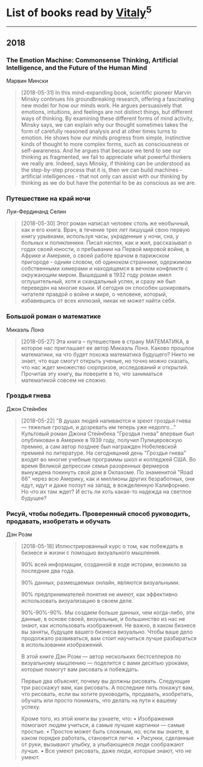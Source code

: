 # List of books read by [Vitaly](https://plus.google.com/109395490138181998437)<sup>5</sup>
---

## 2018

### The Emotion Machine: Commonsense Thinking, Artificial Intelligence, and the Future of the Human Mind
Марвин Мински
> [2018-05-31] In this mind-expanding book, scientific pioneer Marvin Minsky continues his groundbreaking research, offering a fascinating new model for how our minds work. He argues persuasively that emotions, intuitions, and feelings are not distinct things, but different ways of thinking. 
> By examining these different forms of mind activity, Minsky says, we can explain why our thought sometimes takes the form of carefully reasoned analysis and at other times turns to emotion. He shows how our minds progress from simple, instinctive kinds of thought to more complex forms, such as consciousness or self-awareness. And he argues that because we tend to see our thinking as fragmented, we fail to appreciate what powerful thinkers we really are. Indeed, says Minsky, if thinking can be understood as the step-by-step process that it is, then we can build machines - artificial intelligences - that not only can assist with our thinking by thinking as we do but have the potential to be as conscious as we are.


### Путешествие на край ночи
Луи-Фердинанд Селин
> [2018-05-30] Этот роман написал человек столь же необычный, как и его книга. Врач, в течение трех лет пишущий свою первую книгу урывками, используя часы, украденные у ночи, сна, у больных и поликлиники. Писал наспех, как и жил, рассказывал о годах своей юности, о пребывании на Первой мировой войне, в Африке и Америке, о своей работе врачом в парижском пригороде - одним словом, об одиноком страннике, одержимом собственными химерами и находящемся в вечном конфликте с окружающим миром. Вышедший в 1932 году роман имел оглушительный, хотя и скандальный успех, и сразу же был переведен на многие языки. И сегодня он способен шокировать читателя правдой о войне и мире, о человеке, который, избавившись от всех иллюзий, никак не может найти себя.


### Большой роман о математике
Микаэль Лонэ
> [2018-05-27] Эта книга – путешествие в страну МАТЕМАТИКА, в которое нас приглашает ее автор Микаэль Лонэ. Каково прошлое математики, на что будет похожа математика будущего? Никто не знает, что еще смогут открыть ученые, но точно можно сказать, что нас ждет множество сюрпризов, исследований и открытий. Прочитав эту книгу, вы поверите в то, что заниматься математикой совсем не сложно.


### Гроздья гнева
Джон Стейнбек
> [2018-05-22] "В душах людей наливаются и зреют гроздья гнева — тяжелые гроздья, и дозревать им теперь уже недолго..." Культовый роман Джона Стейнбека "Гроздья гнева" впервые был опубликован в Америке в 1939 году, получил Пулицеровскую премию, а сам автор позднее был награжден Нобелевской премией по литературе. На сегодняшний день "Гроздья гнева" входят во многие учебные программы школ и колледжей США.
> Во время Великой депрессии семья разоренных фермеров вынуждена покинуть свой дом в Оклахоме. По знаменитой "Road 66" через всю Америку, как и миллионы других безработных, они едут, идут и даже ползут на запад, в вожделенную Калифорнию. Но что их там ждет? И есть ли хоть какая-то надежда на светлое будущее?


### Рисуй, чтобы победить. Проверенный способ руководить, продавать, изобретать и обучать
Дэн Роэм
> [2018-05-18] Иллюстрированный курс о том, как побеждать в бизнесе и жизни с помощью визуального мышления.
> 
> 90% всей информации, созданной в ходе истории, возникло за последние два года.
> 
> 90% данных, размещаемых онлайн, являются визуальными.
> 
> 90% предпринимателей понятия не имеют, как эффективно использовать визуализацию в своем деле.
> 
> 90%-90%-90%. Мы создаем больше данных, чем когда-либо, эти данные, в основе своей, визуальные, и большинство из нас не знают, как использовать изображения. Не важно, в каком бизнесе вы заняты, будущее вашего бизнеса визуально. Чтобы ваше дело продолжало развиваться, вам стоит научиться лучше разбираться в использовании изображений.
> 
> В этой книге Дэн Роэм — автор нескольких бестселлеров по визуальному мышлению — поделится с вами десятью уроками, которые помогут вам рисовать и побеждать.
> 
> Первые два объяснят, почему вы должны рисовать. Следующие три расскажут вам, как рисовать. А последние пять покажут вам, что рисовать, если вы хотите руководить, продавать, изобретать, обучать или просто понимать, что делать на пути к вашему успеху.
> 
> Кроме того, из этой книги вы узнаете, что:
> • Изображения помогают людям учиться, а самые лучшие картинки — самые простые.
> • Простое может быть сложным, но, если вы знаете, в каком порядке работать, становится легче.
> • Рисунки, сделанные от руки, вызывают улыбку, а улыбающиеся люди соображают лучше.
> • Все умеют рисовать, даже люди, которые знают, что не умеют.



